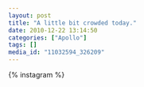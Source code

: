 ```yaml
---
layout: post
title: "A little bit crowded today."
date: 2010-12-22 13:14:50
categories: ["Apollo"]
tags: []
media_id: "11032594_326209"
---
```


{% instagram %}
